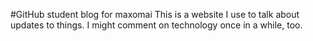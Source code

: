 #GitHub student blog for maxomai
This is a website I use to talk about updates to things. I might comment on technology once in a while, too.
